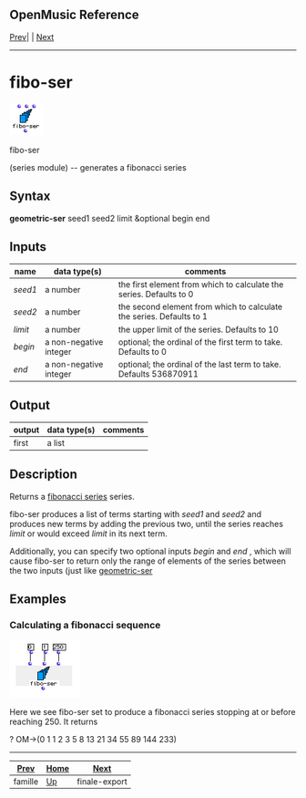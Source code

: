 OpenMusic Reference  
---  
[Prev](famille)| | [Next](finale-export)  
  
* * *

# fibo-ser

![](figures/functions/series/fibo-ser.png)

  
  
fibo-ser  
  
(series module) \-- generates a fibonacci series  

## Syntax

   **geometric-ser**  seed1 seed2 limit &optional begin end  

## Inputs

name| data type(s)| comments  
---|---|---  
  _seed1_ |  a number| the first element from which to calculate the series. Defaults to 0  
  _seed2_ |  a number| the second element from which to calculate the series. Defaults to 1  
  _limit_ |  a number| the upper limit of the series. Defaults to 10  
  _begin_ |  a non-negative integer| optional; the ordinal of the first term to take. Defaults to 0  
  _end_ |  a non-negative integer| optional; the ordinal of the last term to take. Defaults 536870911  
  
## Output

output| data type(s)| comments  
---|---|---  
first| a list|  
  
## Description

Returns a [fibonacci series](glossary#FIBONACCI-SERIES) series.

 fibo-ser  produces a list of terms starting with  _seed1_  and  _seed2_  and
produces new terms by adding the previous two, until the series reaches
 _limit_  or would exceed  _limit_  in its next term.

Additionally, you can specify two optional inputs  _begin_  and  _end_  ,
which will cause  fibo-ser  to return only the range of elements of the series
between the two inputs (just like [ geometric-ser ](geometric-ser)

## Examples

### Calculating a fibonacci sequence

![](figures/functions/series/fibo-serEX1.png)

Here we see  fibo-ser  set to produce a fibonacci series stopping at or before
reaching 250. It returns

 ? OM->(0 1 1 2 3 5 8 13 21 34 55 89 144 233) 

* * *

[Prev](famille)| [Home](index)| [Next](finale-export)  
---|---|---  
famille| [Up](funcref.main)| finale-export

